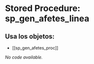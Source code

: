 # Stored Procedure: sp_gen_afetes_linea

## Usa los objetos:
- [[sp_gen_afetes_proc]]

*No code available.*
